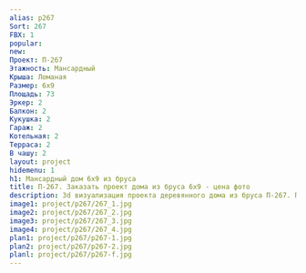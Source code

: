 ```yaml
---
alias: p267
Sort: 267
FBX: 1
popular: 
new: 
Проект: П-267
Этажность: Мансардный
Крыша: Ломаная
Размер: 6х9
Площадь: 73
Эркер: 2
Балкон: 2
Кукушка: 2
Гараж: 2
Котельная: 2
Терраса: 2
В чашу: 2
layout: project
hidemenu: 1
h1: Мансардный дом 6х9 из бруса
title: П-267. Заказать проект дома из бруса 6х9 - цена фото
description: 3d визуализация проекта деревянного дома из бруса П-267. Площадь 73 м2, размер 6х9. Вы можете внести любые изменения в проект.
image1: project/p267/267_1.jpg
image2: project/p267/267_2.jpg
image3: project/p267/267_3.jpg
image4: project/p267/267_4.jpg
plan1: project/p267/p267-1.jpg
plan2: project/p267/p267-2.jpg
planl: project/p267/p267-f.jpg
---
```

